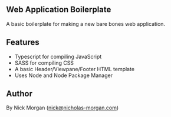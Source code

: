 ## Web Application Boilerplate

A basic boilerplate for making a new bare bones web application.

## Features

* Typescript for compiling JavaScript
* SASS for compiling CSS
* A basic Header/Viewpane/Footer HTML template
* Uses Node and Node Package Manager

## Author

By Nick Morgan (nick@nicholas-morgan.com)
